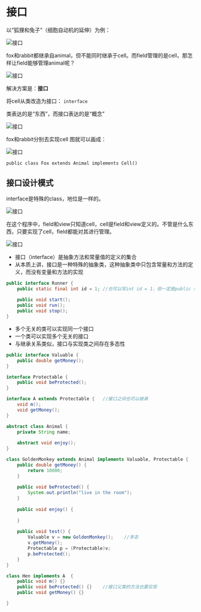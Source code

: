 ﻿# 接口

以“狐狸和兔子”（细胞自动机的延伸）为例：

![接口][1]

fox和rabbit都继承自animal，但不能同时继承于cell。而field管理的是cell，那怎样让field能够管理animal呢？

![接口][2]

解决方案是：**接口**

将cell从类改造为接口： `interface`

类表达的是“东西”，而接口表达的是“概念”

![接口][3]

fox和rabbit分别去实现cell
图就可以画成：

![接口][4]

`public class Fox extends Animal implements Cell()`

## 接口设计模式
interface是特殊的class，地位是一样的。

![接口][5]

在这个程序中，field和view只知道cell，cell是field和view定义的。不管是什么东西，只要实现了cell，field都能对其进行管理。

![接口][6]


[1]: https://github.com/LibraTang/Pics/blob/master/Java-Notes/%E6%8E%A5%E5%8F%A31.png
[2]: https://github.com/LibraTang/Pics/blob/master/Java-Notes/%E6%8E%A5%E5%8F%A32.png
[3]: https://github.com/LibraTang/Pics/blob/master/Java-Notes/%E6%8E%A5%E5%8F%A33.png
[4]: https://github.com/LibraTang/Pics/blob/master/Java-Notes/%E6%8E%A5%E5%8F%A34.png
[5]: https://github.com/LibraTang/Pics/blob/master/Java-Notes/%E6%8E%A5%E5%8F%A35.png
[6]: https://github.com/LibraTang/Pics/blob/master/Java-Notes/%E6%8E%A5%E5%8F%A36.png

* 接口（interface）是抽象方法和常量值的定义的集合
* 从本质上讲，接口是一种特殊的抽象类，这种抽象类中只包含常量和方法的定义，而没有变量和方法的实现

```java
public interface Runner {
    public static final int id = 1;	//也可以写int id = 1，但一定是public static final
    
    public void start();
    public void run();
    public void stop();
}
```

* 多个无关的类可以实现同一个接口
* 一个类可以实现多个无关的接口
* 与继承关系类似，接口与实现类之间存在多态性

```java
public interface Valuable {
	public double getMoney();
}

interface Protectable {
	public void beProtected();
}

interface A extends Protectable {	//接口之间也可以继承
	void m();
	void getMoney();
}

abstract class Animal {
	private String name;
	
	abstract void enjoy();
}

class GoldenMonkey extends Animal implements Valuable, Protectable {
	public double getMoney() {
		return 10000;
	}
	
	public void beProtected() {
		System.out.println("live in the room");
	}
	
	public void enjoy() {
		
	}
	
	public void test() {
		Valuable v = new GoldenMonkey();	//多态
		v.getMoney();
		Protectable p = (Protectable)v;
		p.beProtected();
	}
}

class Hen implements A  {
	public void m() {}
	public void beProtected() {}	//接口父类的方法也要实现
	public void getMoney() {}

}
```

